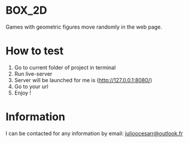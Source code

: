 # BOX_2D

Games with geometric figures move randomly in the web page.

# How to test

1. Go to current folder of project in terminal
2. Run live-server
3. Server will be launched for me is (http://127.0.0.1:8080/)
4. Go to your url
5. Enjoy !

# Information

I can be contacted for any information by email: julioocesarr@outlook.fr
